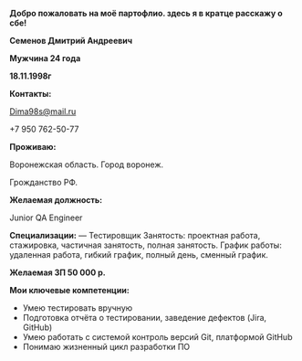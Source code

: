 **Добро пожаловать на моё партофлио. здесь я в кратце расскажу о сбе!**

**Семенов Дмитрий Андреевич**

**Мужчина 24 года**

**18.11.1998г**

**Контакты:**

Dima98s@mail.ru

+7 950 762-50-77 

**Проживаю:**

Воронежская область. Город воронеж.

Грожданство РФ.

**Желаемая должность:** 

Junior QA Engineer

**Специализации:**
— Тестировщик
Занятость: проектная работа, стажировка, частичная занятость, полная занятость.
График работы: удаленная работа, гибкий график, полный день, сменный график.

**Желаемая ЗП 50 000 р.**

**Мои ключевые компетенции:**
-  Умею тестировать вручную
-  Подготовка отчёта о тестировании, заведение дефектов (Jira, GitHub)
-  Умею работать с системой контроль версий Git, платформой GitHub
-  Понимаю жизненный цикл разработки ПО
